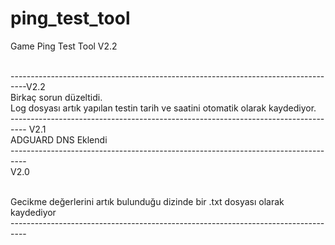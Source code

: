 # ping_test_tool
Game Ping Test Tool
V2.2 <p>
<br>----------------------------------------------------------------------------------V2.2 
 <br>Birkaç sorun düzeltidi.
 <br>Log dosyası artık yapılan testin tarih ve saatini otomatik olarak kaydediyor.
<br>----------------------------------------------------------------------------------
V2.1 
<br>ADGUARD DNS Eklendi
<br>----------------------------------------------------------------------------------<br>V2.0
 
<br>Gecikme değerlerini artık bulunduğu dizinde bir .txt dosyası olarak kaydediyor
<br>----------------------------------------------------------------------------------
